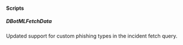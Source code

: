 
#### Scripts
##### DBotMLFetchData
Updated support for custom phishing types in the incident fetch query.
